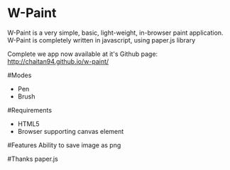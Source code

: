 W-Paint
=======

W-Paint is a very simple, basic, light-weight, in-browser paint application.
W-Paint is completely written in javascript, using paper.js library

Complete we app now available at it's Github page: http://chaitan94.github.io/w-paint/

#Modes
* Pen
* Brush

#Requirements
* HTML5
* Browser supporting canvas element

#Features
Ability to save image as png

#Thanks
paper.js
